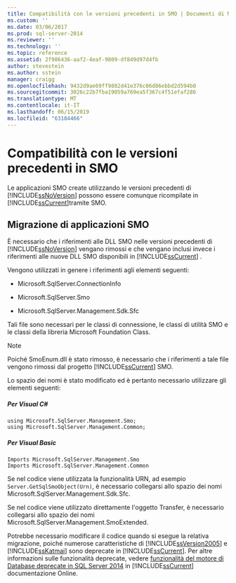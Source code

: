 ```yaml
---
title: Compatibilità con le versioni precedenti in SMO | Documenti di Microsoft
ms.custom: ''
ms.date: 03/06/2017
ms.prod: sql-server-2014
ms.reviewer: ''
ms.technology: ''
ms.topic: reference
ms.assetid: 2f986436-aaf2-4eaf-9809-df849d97d4fb
author: stevestein
ms.author: sstein
manager: craigg
ms.openlocfilehash: 9432d9ae69ff9802d41e376c06d86ebbd2d594b0
ms.sourcegitcommit: 3026c22b7fba19059a769ea5f367c4f51efaf286
ms.translationtype: MT
ms.contentlocale: it-IT
ms.lasthandoff: 06/15/2019
ms.locfileid: "63184466"
---
```

# <a name="backward-compatibility-in-smo"></a>Compatibilità con le versioni precedenti in SMO
  Le applicazioni SMO create utilizzando le versioni precedenti di [!INCLUDE[ssNoVersion](../../includes/ssnoversion-md.md)] possono essere comunque ricompilate in [!INCLUDE[ssCurrent](../../includes/sscurrent-md.md)]tramite SMO.  
  
## <a name="migrating-smo-applications"></a>Migrazione di applicazioni SMO  
 È necessario che i riferimenti alle DLL SMO nelle versioni precedenti di [!INCLUDE[ssNoVersion](../../includes/ssnoversion-md.md)] vengano rimossi e che vengano inclusi invece i riferimenti alle nuove DLL SMO disponibili in [!INCLUDE[ssCurrent](../../includes/sscurrent-md.md)] .  
  
 Vengono utilizzati in genere i riferimenti agli elementi seguenti:  
  
-   Microsoft.SqlServer.ConnectionInfo  
  
-   Microsoft.SqlServer.Smo  
  
-   Microsoft.SqlServer.Management.Sdk.Sfc  
  
 Tali file sono necessari per le classi di connessione, le classi di utilità SMO e le classi della libreria Microsoft Foundation Class.  
  
> [!NOTE]  
>  Poiché SmoEnum.dll è stato rimosso, è necessario che i riferimenti a tale file vengono rimossi dal progetto [!INCLUDE[ssCurrent](../../includes/sscurrent-md.md)] SMO.  
  
 Lo spazio dei nomi è stato modificato ed è pertanto necessario utilizzare gli elementi seguenti:  
  
##### <a name="for-visual-c"></a>Per Visual C#  
  
```  
using Microsoft.SqlServer.Management.Smo;  
using Microsoft.SqlServer.Management.Common;  
```  
  
##### <a name="for-visual-basic"></a>Per Visual Basic  
  
```  
Imports Microsoft.SqlServer.Management.Smo  
Imports Microsoft.SqlServer.Management.Common  
```  
  
 Se nel codice viene utilizzata la funzionalità URN, ad esempio `Server.GetSqlSmoObject(Urn)`, è necessario collegarsi allo spazio dei nomi Microsoft.SqlServer.Management.Sdk.Sfc.  
  
 Se nel codice viene utilizzato direttamente l'oggetto Transfer, è necessario collegarsi allo spazio dei nomi Microsoft.SqlServer.Management.SmoExtended.  
  
 Potrebbe necessario modificare il codice quando si esegue la relativa migrazione, poiché numerose caratteristiche di [!INCLUDE[ssVersion2005](../../includes/ssversion2005-md.md)] e [!INCLUDE[ssKatmai](../../includes/sskatmai-md.md)] sono deprecate in [!INCLUDE[ssCurrent](../../includes/sscurrent-md.md)]. Per altre informazioni sulle funzionalità deprecate, vedere [funzionalità del motore di Database deprecate in SQL Server 2014](../../database-engine/deprecated-database-engine-features-in-sql-server-2016.md) in [!INCLUDE[ssCurrent](../../includes/sscurrent-md.md)] documentazione Online.  
  
  
